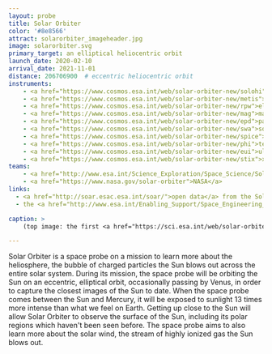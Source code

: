 ```yaml
---
layout: probe
title: Solar Orbiter
color: '#8e8566'
attract: solarorbiter_imageheader.jpg
image: solarorbiter.svg
primary_target: an elliptical heliocentric orbit
launch_date: 2020-02-10
arrival_date: 2021-11-01
distance: 206706900  # eccentric heliocentric orbit
instruments:
    - <a href="https://www.cosmos.esa.int/web/solar-orbiter-new/solohi">camera</a>
    - <a href="https://www.cosmos.esa.int/web/solar-orbiter-new/metis">coronagraph</a>
    - <a href="https://www.cosmos.esa.int/web/solar-orbiter-new/rpw">electromagnetic and electrostatic wave analyzer</a>
    - <a href="https://www.cosmos.esa.int/web/solar-orbiter-new/mag">magnetometer</a>
    - <a href="https://www.cosmos.esa.int/web/solar-orbiter-new/epd">particle detector</a>
    - <a href="https://www.cosmos.esa.int/web/solar-orbiter-new/swa">solar wind analyzer</a>
    - <a href="https://www.cosmos.esa.int/web/solar-orbiter-new/spice">spectrograph</a>
    - <a href="https://www.cosmos.esa.int/web/solar-orbiter-new/phi">telescopes</a>
    - <a href="https://www.cosmos.esa.int/web/solar-orbiter-new/eui">ultraviolet camera</a>
    - <a href="https://www.cosmos.esa.int/web/solar-orbiter-new/stix">x-ray spectrometer</a>
teams:
    - <a href="http://www.esa.int/Science_Exploration/Space_Science/Solar_Orbiter">ESA</a>
    - <a href="https://www.nasa.gov/solar-orbiter">NASA</a>
links:
  - <a href="http://soar.esac.esa.int/soar/">open data</a> from the Solar Orbiter
  - the <a href="http://www.esa.int/Enabling_Support/Space_Engineering_Technology/Paint_it_black_Stone_Age_sunscreen_for_Solar_Orbiter">"sunscreen"</a> that protects Solar Orbiter from the Sun

caption: >
    (top image: the first <a href="https://sci.esa.int/web/solar-orbiter/-/solar-orbiter-s-first-view-of-the-sun">view of the Sun</a> as seen by Solar Orbiter, Solar Orbiter/EUI Team/ESA & NASA; CSL, IAS, MPS, PMOD/WRC, ROB, UCL/MSSL)

---
```

Solar Orbiter is a space probe on a mission to learn more about the heliosphere, the bubble of charged particles the Sun blows out across the entire solar system. During its mission, the space probe will be orbiting the Sun on an eccentric, elliptical orbit, occasionally passing by Venus, in order to capture the closest images of the Sun to date. When the space probe comes between the Sun and Mercury, it will be exposed to sunlight 13 times more intense than what we feel on Earth. Getting up close to the Sun will allow Solar Orbiter to observe the surface of the Sun, including its polar regions which haven't been seen before. The space probe aims to also learn more about the solar wind, the stream of highly ionized gas the Sun blows out.

